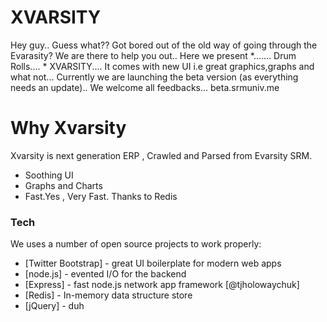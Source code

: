 # XVARSITY
Hey guy.. Guess what?? 
Got bored out of the old way of going through the Evarasity? We are there to help you out.. Here we present  *....... Drum Rolls.... *
XVARSITY.... 
It comes with new UI  i.e  great graphics,graphs and what not... 
Currently we are launching the beta version (as everything needs an update).. We welcome all feedbacks... 
beta.srmuniv.me

# Why Xvarsity
Xvarsity is next generation ERP , Crawled and Parsed from Evarsity SRM.


  - Soothing UI
  - Graphs and Charts
  - Fast.Yes , Very Fast. Thanks to Redis


### Tech

We uses a number of open source projects to work properly:


* [Twitter Bootstrap] - great UI boilerplate for modern web apps
* [node.js] - evented I/O for the backend
* [Express] - fast node.js network app framework [@tjholowaychuk]
* [Redis] - In-memory data structure store
* [jQuery] - duh
